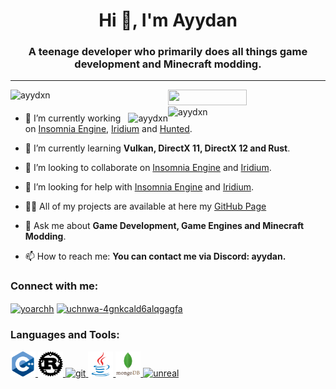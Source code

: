 <h1 align="center">Hi 👋, I'm Ayydan</h1>
<h3 align="center">A teenage developer who primarily does all things game development and Minecraft modding.</h3>

---

<img width="50%" height="25px" align="right" src="https://i.imgur.com/DkKayja.png">
<img width=50% align="right" src="https://github-readme-stats.vercel.app/api?username=ayydxn&show_icons=true&theme=dark&locale=en" alt="ayydxn">
<img width="50%" height="10px" align="right" src="https://i.imgur.com/DkKayja.png">
<img width=50% align="right" src="https://github-readme-stats.vercel.app/api/top-langs?username=ayydxn&show_icons=true&theme=dark&locale=en&layout=compact" alt="ayydxn">
<img width="50%" height="10px" align="right" src="https://i.imgur.com/DkKayja.png">
<img with=50% align="right" src="https://github-readme-streak-stats.herokuapp.com/?user=ayydxn&theme=dark" alt="ayydxn">

- 🔭 I’m currently working on [Insomnia Engine](https://github.com/Ayydxn/InsomniaEngine), [Iridium](https://github.com/Ayydxn/Iridium) and [Hunted](https://github.com/Ayydxn/Hunted).

- 🌱 I’m currently learning **Vulkan, DirectX 11, DirectX 12 and Rust**.

- 👯 I’m looking to collaborate on [Insomnia Engine](https://github.com/Ayydxn/InsomniaEngine) and [Iridium](https://github.com/Ayydxn/Iridium).

- 🤝 I’m looking for help with [Insomnia Engine](https://github.com/Ayydxn/InsomniaEngine) and [Iridium](https://github.com/Ayydxn/Iridium).

- 👨‍💻 All of my projects are available at here my [GitHub Page](github.com/Ayydxn)

- 💬 Ask me about **Game Development, Game Engines and Minecraft Modding**.

- 📫 How to reach me: **You can contact me via Discord: ayydan.**

<h3 align="left">Connect with me:</h3>
<p align="left">
<a href="https://twitter.com/arcanewastaken_" target="blank"><img align="center" src="https://raw.githubusercontent.com/rahuldkjain/github-profile-readme-generator/master/src/images/icons/Social/twitter.svg" alt="yoarchh" height="30" width="40" /></a>
<a href="https://www.youtube.com/channel/UCYj0WR_evkaQkH0daGS1Kjg" target="blank"><img align="center" src="https://raw.githubusercontent.com/rahuldkjain/github-profile-readme-generator/master/src/images/icons/Social/youtube.svg" alt="uchnwa-4gnkcald6alqgagfa" height="30" width="40" /></a>

<h3 align="left">Languages and Tools:</h3>
<p align="left"> <a href="https://www.w3schools.com/cpp/" target="_blank" rel="noreferrer"> <img src="https://raw.githubusercontent.com/devicons/devicon/master/icons/cplusplus/cplusplus-original.svg" alt="cplusplus" width="40" height="40"/> </a> <a href="https://www.rust-lang.org" target="_blank" rel="noreferrer"> <img src="https://raw.githubusercontent.com/devicons/devicon/master/icons/rust/rust-plain.svg" alt="rust" width="40" height="40"/> </a> <a href="https://git-scm.com/" target="_blank" rel="noreferrer"> <img src="https://www.vectorlogo.zone/logos/git-scm/git-scm-icon.svg" alt="git" width="40" height="40"/> </a> <a href="https://www.java.com" target="_blank" rel="noreferrer"> <img src="https://raw.githubusercontent.com/devicons/devicon/master/icons/java/java-original.svg" alt="java" width="40" height="40"/> </a> <a href="https://www.mongodb.com/" target="_blank" rel="noreferrer"> <img src="https://raw.githubusercontent.com/devicons/devicon/master/icons/mongodb/mongodb-original-wordmark.svg" alt="mongodb" width="40" height="40"/> </a> <a href="https://unrealengine.com/" target="_blank" rel="noreferrer"> <img src="https://raw.githubusercontent.com/kenangundogan/fontisto/036b7eca71aab1bef8e6a0518f7329f13ed62f6b/icons/svg/brand/unreal-engine.svg" alt="unreal" width="40" height="40"/> </a> </p>
